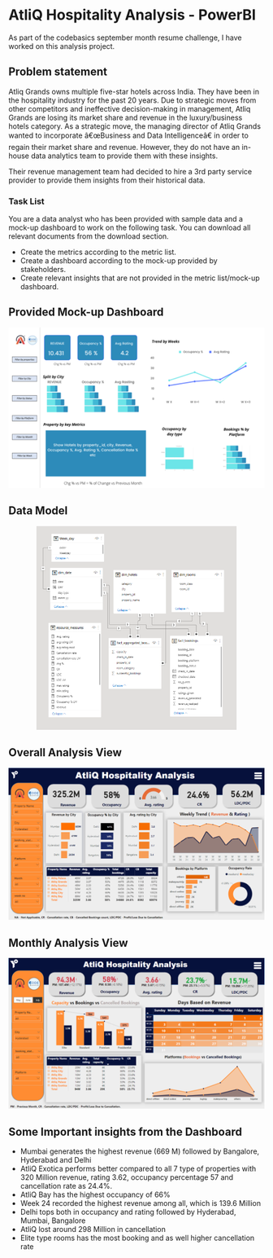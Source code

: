 # AtliQ Hospitality Analysis - PowerBI

As part of the codebasics september month resume challenge, I have worked on this analysis project.


## Problem statement

Atliq Grands owns multiple five-star hotels across India. They have been in the hospitality industry for the past 20 years. Due to strategic moves from other competitors and ineffective decision-making in management, Atliq Grands are losing its market share and revenue in the luxury/business hotels category. As a strategic move, the managing director of Atliq Grands wanted to incorporate â€œBusiness and Data Intelligenceâ€ in order to regain their market share and revenue. However, they do not have an in-house data analytics team to provide them with these insights.

Their revenue management team had decided to hire a 3rd party service provider to provide them insights from their historical data.

### Task List

You are a data analyst who has been provided with sample data and a mock-up dashboard to work on the following task. You can download all relevant documents from the download section.

- Create the metrics according to the metric list. 
- Create a dashboard according to the mock-up provided by stakeholders. 
- Create relevant insights that are not provided in the metric list/mock-up dashboard.

## Provided Mock-up Dashboard
<p align="center">
    <img src="https://github.com/Naveen-S6/AtliQ_Hospitality_Analysis_PowerBI/blob/main/Dataset/mock%20up%20dashboard_atliq%20grands.png" width="600">
</p>


## Data Model

<p align="center">
    <img src='https://github.com/Naveen-S6/AtliQ_Hospitality_Analysis_PowerBI/blob/main/resources/data_model.png' height="400">
</p>


## Overall Analysis View

<p align="center">
    <img src='https://github.com/Naveen-S6/AtliQ_Hospitality_Analysis_PowerBI/blob/main/resources/overall_view.png' width="600">
</p>

## Monthly Analysis View

<p align="center">
    <img src='https://github.com/Naveen-S6/AtliQ_Hospitality_Analysis_PowerBI/blob/main/resources/monthly_view.png' width="600">
</p>


## Some Important insights from the Dashboard

- Mumbai generates the highest revenue (669 M) followed by Bangalore, Hyderabad and Delhi
- AtliQ Exotica performs better compared to all 7 type of properties with 320 Million revenue, rating 3.62, occupancy percentage 57 and cancellation rate as 24.4%.
- AtliQ Bay has the highest occupancy of 66%
- Week 24 recorded the highest revenue among all, which is 139.6 Million
- Delhi tops both in occupancy and rating followed by Hyderabad, Mumbai, Bangalore
- AtliQ lost around 298 Million in cancellation 
- Elite type rooms has the most booking and as well higher cancellation rate




